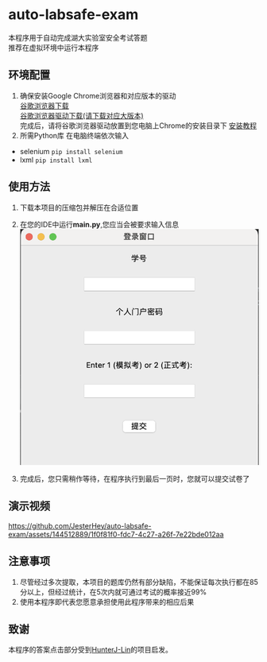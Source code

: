 # auto-labsafe-exam 
本程序用于自动完成湖大实验室安全考试答题  
推荐在虚拟环境中运行本程序  
## 环境配置  
1. 确保安装Google Chrome浏览器和对应版本的驱动  
   [谷歌浏览器下载](https://www.google.com/intl/zh-CN/chrome/)  
   [谷歌浏览器驱动下载(请下载对应大版本)](https://googlechromelabs.github.io/chrome-for-testing/)  
   完成后，请将谷歌浏览器驱动放置到您电脑上Chrome的安装目录下
   [安装教程](https://www.cnblogs.com/lfri/p/10542797.html)
2. 所需Python库
   在电脑终端依次输入  
  * selenium `pip install selenium`
  * lxml `pip install lxml`

## 使用方法
1. 下载本项目的压缩包并解压在合适位置
2. 在您的IDE中运行**main.py**,您应当会被要求输入信息
 ![输入示意图](https://github.com/JesterHey/img_file/blob/main/%E6%88%AA%E5%B1%8F2023-10-25%2016.46.18.png)
   
4. 完成后，您只需稍作等待，在程序执行到最后一页时，您就可以提交试卷了
## 演示视频  

https://github.com/JesterHey/auto-labsafe-exam/assets/144512889/1f0f81f0-fdc7-4c27-a26f-7e22bde012aa

## 注意事项  
1. 尽管经过多次提取，本项目的题库仍然有部分缺陷，不能保证每次执行都在85分以上，但经过统计，在5次内就可通过考试的概率接近99%
2. 使用本程序即代表您愿意承担使用此程序带来的相应后果

## 致谢  
本程序的答案点击部分受到[HunterJ-Lin](https://github.com/HunterJ-Lin/AutoAnswer2XMU)的项目启发。
